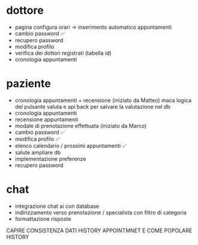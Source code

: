 # dottore
- pagina configura orari -> inserimento automatico appuntamenti
- cambio password                                                ✅ 
- recupero password
- modifica profilo
- verifica dei dottori registrati (tabella id)
- cronologia appuntamenti

# paziente
- cronologia appuntamenti + recensione (iniziato da Matteo)         maca logica del pulsante valuta e api back per salvare la valutazione nel db
- cronologia appuntamenti
- recensione appuntamenti
- modale di prenotazione effettuata (iniziato da Marco)
- cambio password                                                ✅
- modifica profilo                                               ✅ 
- elenco calendario / prossimi appuntamenti                      ✅   
- salute ampliare db
- implementazione preferenze
- recupero password

# chat
- integrazione chat ai con database
- indirizzamento verso prenotazione / specialista con filtro di categoria
- formattazione risposte

CAPIRE CONSISTENZA DATI HISTORY APPOINTMNET E COME POPOLARE HISTORY


